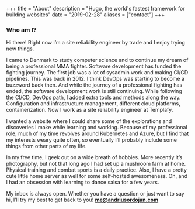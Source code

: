 +++
title = "About"
description = "Hugo, the world's fastest framework for building websites"
date = "2019-02-28"
aliases = ["contact"]
+++

### Who am I?

Hi there! Right now I’m a site reliability engineer by trade and I enjoy trying new things.

I came to Denmark to study computer science and to continue my dream of being a professional MMA fighter. Software development has funded the fighting journey. The first job was a lot of sysadmin work and making CI/CD pipelines. This was back in 2012. I think DevOps was starting to become a buzzword back then. And while the journey of a professional fighting has ended, the software development work is still continuing. While following the CI/CD, DevOps path, I added extra tools and methods along the way. Configuration and infrastructure management, different cloud platforms, containerization. Now I work as a site reliability engineer at Templafy.

I wanted a website where I could share some of the explorations and discoveries I make while learning and working. Because of my professional role, much of my time revolves around Kubernetes and Azure, but I find that my interests weary quite often, so eventually I’ll probably include some things from other parts of my life. 

In my free time, I geek out on a wide breath of hobbies. More recently it’s photography, but not that long ago I had set up a mushroom farm at home. Physical training and combat sports is a daily practice. Also, I have a pretty cute little home server as well for some self-hosted awesomeness. Oh, and I had an obsession with learning to dance salsa for a few years. 

My inbox is always open. Whether you have a question or just want to say hi, I’ll try my best to get back to you! <a href="mailto:me@andriusordojan.com">**me\@andriusordojan.com**</a>